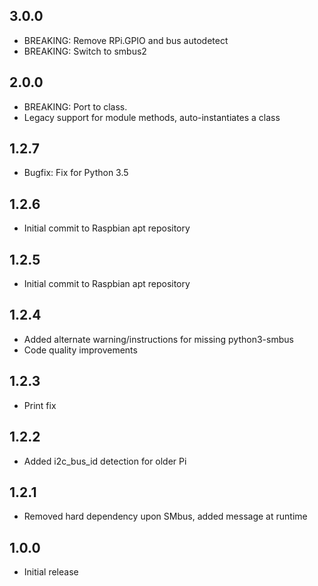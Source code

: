 3.0.0
-----

* BREAKING: Remove RPi.GPIO and bus autodetect
* BREAKING: Switch to smbus2

2.0.0
-----

* BREAKING: Port to class.
* Legacy support for module methods, auto-instantiates a class

1.2.7
-----

* Bugfix: Fix for Python 3.5

1.2.6
-----

* Initial commit to Raspbian apt repository

1.2.5
-----

* Initial commit to Raspbian apt repository

1.2.4
-----

* Added alternate warning/instructions for missing python3-smbus
* Code quality improvements

1.2.3
-----

* Print fix

1.2.2
-----

* Added i2c_bus_id detection for older Pi

1.2.1
-----

* Removed hard dependency upon SMbus, added message at runtime

1.0.0
-----

* Initial release

